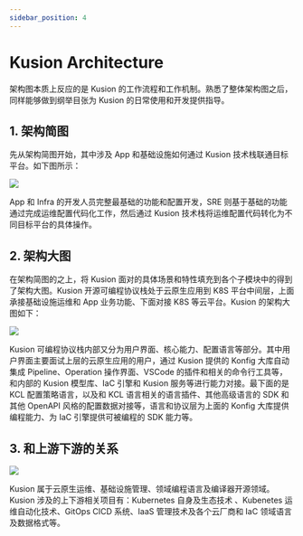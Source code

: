 ```yaml
---
sidebar_position: 4
---
```


# Kusion Architecture

架构图本质上反应的是 Kusion 的工作流程和工作机制。熟悉了整体架构图之后，同样能够做到纲举目张为 Kusion 的日常使用和开发提供指导。

## 1. 架构简图

先从架构简图开始，其中涉及 App 和基础设施如何通过 Kusion 技术栈联通目标平台。如下图所示：

![](/img/docs/user_docs/concepts/iac-arch-01.png)


App 和 Infra 的开发人员完整最基础的功能和配置开发，SRE 则基于基础的功能通过完成运维配置代码化工作，然后通过 Kusion 技术栈将运维配置代码转化为不同目标平台的具体操作。

## 2. 架构大图

在架构简图的之上，将 Kusion 面对的具体场景和特性填充到各个子模块中的得到了架构大图。Kusion 开源可编程协议栈处于云原生应用到 K8S 平台中间层，上面承接基础设施运维和 App 业务功能、下面对接 K8S 等云平台。Kusion 的架构大图如下：

![](/img/docs/user_docs/concepts/iac-arch-02.png)

Kusion 可编程协议栈内部又分为用户界面、核心能力、配置语言等部分。其中用户界面主要面试上层的云原生应用的用户，通过 Kusion 提供的 Konfig 大库自动集成 Pipeline、Operation 操作界面、VSCode 的插件和相关的命令行工具等，和内部的 Kusion 模型库、IaC 引擎和 Kusion 服务等进行能力对接。最下面的是 KCL 配置策略语言，以及和 KCL 语言相关的语言插件、其他高级语言的 SDK 和其他 OpenAPI 风格的配置数据对接等，语言和协议层为上面的 Konfig 大库提供编程能力、为 IaC 引擎提供可被编程的 SDK 能力等。

## 3. 和上游下游的关系

![](/img/docs/user_docs/concepts/kusion-connect-x-01.png)

Kusion 属于云原生运维、基础设施管理、领域编程语言及编译器开源领域。Kusion 涉及的上下游相关项目有：Kubernetes 自身及生态技术
、Kubenetes 运维自动化技术、GitOps CICD 系统、IaaS 管理技术及各个云厂商和 IaC 领域语言及数据格式等。
